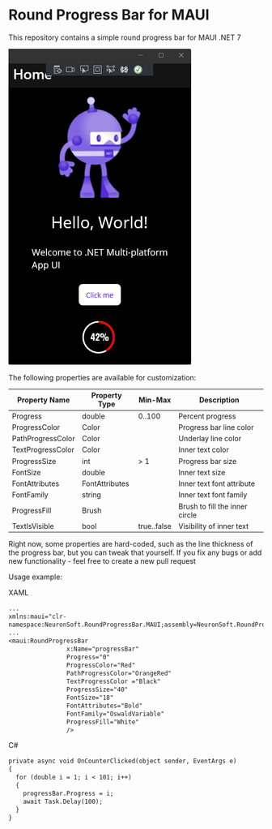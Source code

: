 # Round Progress Bar for MAUI
This repository contains a simple round progress bar for MAUI .NET 7

![](https://github.com/i-TechSoftware/NeuronSoft.RoundProgressBar.MAUI/blob/main/preview.png)

The following properties are available for customization:

| Property Name     | Property Type  | Min-Max     | Description                     |
| ----------------- | -------------- | ----------- | ------------------------------- |
| Progress          | double         | 0..100      | Percent progress                |
| ProgressColor     | Color          |             | Progress bar line color         |
| PathProgressColor | Color          |             | Underlay line color             |
| TextProgressColor | Color          |             | Inner text color                |
| ProgressSize      | int            | > 1         | Progress bar size               |
| FontSize          | double         |             | Inner text size                 |
| FontAttributes    | FontAttributes |             | Inner text font attribute       |
| FontFamily        | string         |             | Inner text font family          |
| ProgressFill      | Brush          |             | Brush to fill the inner circle  |
| TextIsVisible     | bool           | true..false | Visibility of inner text        |

                
Right now, some properties are hard-coded, such as the line thickness of the progress bar, but you can tweak that yourself. If you fix any bugs or add new functionality - feel free to create a new pull request

Usage example:

XAML
```
...
xmlns:maui="clr-namespace:NeuronSoft.RoundProgressBar.MAUI;assembly=NeuronSoft.RoundProgressBar.MAUI"
...
<maui:RoundProgressBar 
                x:Name="progressBar" 
                Progress="0" 
                ProgressColor="Red" 
                PathProgressColor="OrangeRed"
                TextProgressColor ="Black"
                ProgressSize="40"
                FontSize="18"
                FontAttributes="Bold"
                FontFamily="OswaldVariable"
                ProgressFill="White"
                />
```
C#
```
private async void OnCounterClicked(object sender, EventArgs e)
{
  for (double i = 1; i < 101; i++)
  {
    progressBar.Progress = i;
    await Task.Delay(100);
  }
}
```
